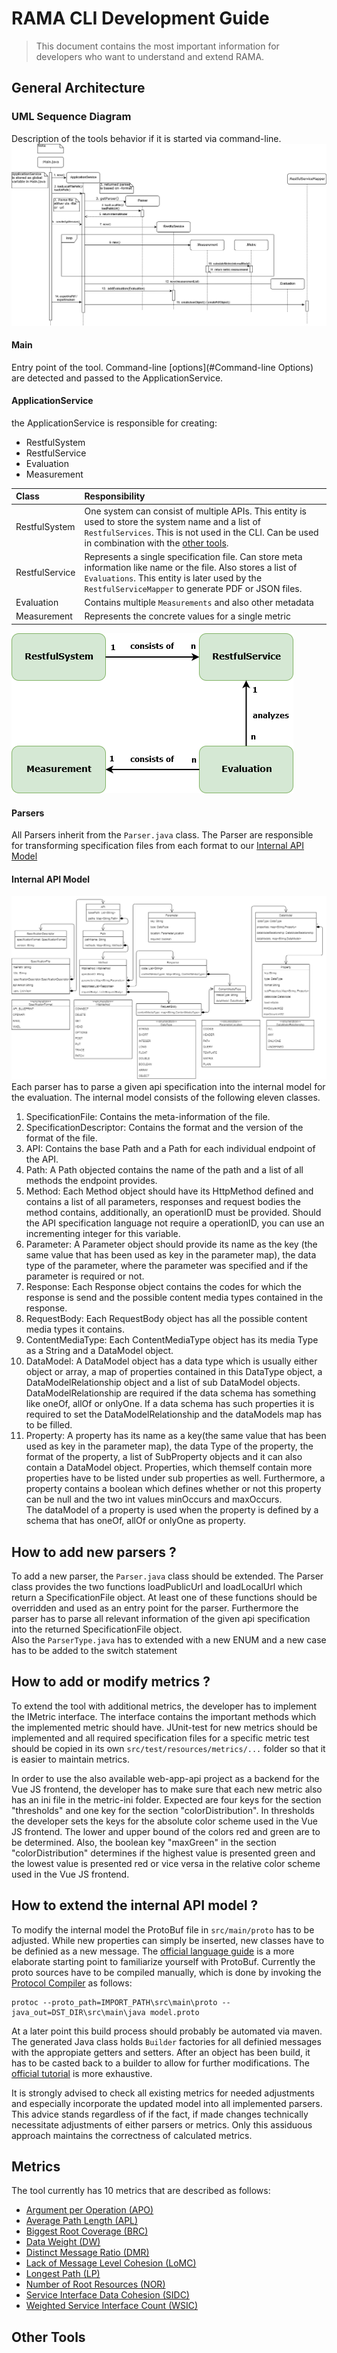 # RAMA CLI Development Guide
> This document contains the most important information for developers who want to understand and extend RAMA.

## General Architecture

### UML Sequence Diagram
Description of the tools behavior if it is started via command-line.
![Sequence Diagram](sequenceV2.png)

#### Main
Entry point of the tool. Command-line [options](#Command-line Options) are detected and passed to the ApplicationService.

#### ApplicationService
the ApplicationService is responsible for creating:
* RestfulSystem 
* RestfulService
* Evaluation
* Measurement

| Class        | Responsibility   | 
| :-------------|:--------------|
|RestfulSystem|One system can consist of multiple APIs. This entity is used to store the system name and a list of `RestfulServices`. This is not used in the CLI. Can be used in combination with the [other tools](#Other%20Tools).   |
|RestfulService|Represents a single specification file. Can store meta information like name or the file. Also stores a list of `Evaluations`. This entity is later used by the `RestfulServiceMapper` to generate PDF or JSON files.|
|Evaluation|Contains multiple `Measurements` and also other metadata|
|Measurement|Represents the concrete values for a single metric|

![Domain Diagram](domain-modelV2.png)

#### Parsers
All Parsers inherit from the `Parser.java` class.
The Parser are responsible for transforming specification files from each format to our [Internal API Model](#Internal%20API%20Model)

#### Internal API Model
![Class Diagram](class-diagram.png)
Each parser has to parse a given api specification into the internal model for the evaluation. The internal model consists of the following eleven classes.
1. SpecificationFile: Contains the meta-information of the file.
2. SpecificationDescriptor: Contains the format and the version of the format of the file.
3. API: Contains the base Path and a Path for each individual endpoint of the API.
4. Path: A Path objected contains the name of the path and a list of all methods the endpoint provides.
5. Method: Each Method object should have its HttpMethod defined and contains a list of all parameters, responses and request bodies the method contains, additionally, an operationID must be provided. Should the API specification language not require a operationID, you can use an incrementing integer for this variable.
6. Parameter: A Parameter object should provide its name as the key (the same value that has been used as key in the parameter map), the data type of the parameter, where the parameter was specified and if the parameter is required or not.
7. Response: Each Response object contains the codes for which the response is send and the possible content media types contained in the response.
8. RequestBody: Each RequestBody object has all the possible content media types it contains.
9. ContentMediaType: Each ContentMediaType object has its media Type as a String and a DataModel object.
10. DataModel: A DataModel object has a data type which is usually either object or array, a map of properties contained in this DataType object, a DataModelRelationship object and a list of sub DataModel objects.
DataModelRelationship are required if the data schema has something like oneOf, allOf or onlyOne. If a data schema has such properties it is required to set the DataModelRelationship and the dataModels map has to be filled.
11. Property: A property has its name as a key(the same value that has been used as key in the parameter map), the data Type of the property, the format of the property, a list of SubProperty objects and it can also contain a DataModel object. Properties, which themself contain more properties have to be listed under sub properties as well. Furthermore, a property contains a boolean which defines whether or not this property can be null and the two int values minOccurs and maxOccurs.
<br> The dataModel of a property is used when the property is defined by a schema that has oneOf, allOf or onlyOne as property.



## How to add new parsers ?

To add a new parser, the `Parser.java` class should be extended. The Parser class provides the two functions loadPublicUrl and loadLocalUrl which return a SpecificationFile object. At least one of these functions should be overridden and used as an entry point for the parser. Furthermore the parser has to parse all relevant information of the given api specification into the returned SpecificationFile object. <br>
Also the `ParserType.java` has to extended with a new ENUM and a new case has to be added to the switch statement

## How to add or modify metrics ?
To extend the tool with additional metrics, the developer has to implement the IMetric interface. The interface contains the important methods which the implemented metric should have.
JUnit-test for new metrics should be implemented and all required specification files for a specific metric test should be copied in its own `src/test/resources/metrics/...` folder so that it is easier to maintain metrics.

In order to use the also available web-app-api project as a backend for the Vue JS frontend, the developer has to make sure that each new metric also has an ini file in the metric-ini folder. Expected are four keys for the section "thresholds" and one key for the section "colorDistribution". In thresholds the developer sets the keys for the absolute color scheme used in the Vue JS frontend. The lower and upper bound of the colors red and green are to be determined. Also, the boolean key "maxGreen" in the section "colorDistribution" determines if the highest value is presented green and the lowest value is presented red or vice versa in the relative color scheme used in the Vue JS frontend.

## How to extend the internal API model ?

To modify the internal model the ProtoBuf file in `src/main/proto` has to be adjusted. While new properties can simply be inserted, new classes have to be definied as a new message. The [official language guide](https://developers.google.com/protocol-buffers/docs/proto3) is a more elaborate starting point to familiarize yourself with ProtoBuf. Currently the proto sources have to be compiled manually, which is done by invoking the [Protocol Compiler](https://developers.google.com/protocol-buffers/docs/downloads.html) as follows:
```
protoc --proto_path=IMPORT_PATH\src\main\proto --java_out=DST_DIR\src\main\java model.proto
```
At a later point this build process should probably be automated via maven.
The generated Java class holds `Builder` factories for all definied messages with the appropiate getters and setters. After an object has been build, it has to be casted back to a builder to allow for further modifications. The [official tutorial](https://developers.google.com/protocol-buffers/docs/javatutorial) is more exhaustive.

It is strongly advised to check all existing metrics for needed adjustments and especially incorporate the updated model into all implemented parsers. This advice stands regardless of if the fact, if made changes technically necessitate adjustments of either parsers or metrics. Only this assiduous approach maintains the correctness of calculated metrics.

## Metrics
The tool currently has 10 metrics that are described as follows:
* [Argument per Operation (APO)](metrics/ArgumentsPerOperation.md)
* [Average Path Length (APL)](metrics/AveragePathLength.md)
* [Biggest Root Coverage (BRC)](metrics/BiggestrootCoverage.md)
* [Data Weight (DW)](metrics/DataWeight.md)
* [Distinct Message Ratio (DMR)](metrics/DistinctMessageRatio.md)
* [Lack of Message Level Cohesion (LoMC)](metrics/LackOfMessageLevelCohesion.md)
* [Longest Path (LP)](metrics/LongestPath.md)
* [Number of Root Resources (NOR)](metrics/NumberOfRoots)
* [Service Interface Data Cohesion (SIDC)](metrics/ServiceInterfaceDataCohesion.md)
* [Weighted Service Interface Count (WSIC)](metrics/WeightedServiceInterfaceCount.md)

## Other Tools
